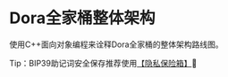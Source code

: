 # Dora全家桶整体架构

使用C++面向对象编程来诠释Dora全家桶的整体架构路线图。

Tip：BIP39助记词安全保存推荐使用[【隐私保险箱】](https://dorachat.oss-cn-hongkong.aliyuncs.com/Dora_Box_1.11.apk)🎉
